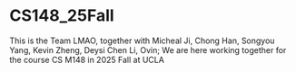 # CS148_25Fall
This is the Team LMAO, together with Micheal Ji, Chong Han, Songyou Yang, Kevin Zheng, Deysi Chen Li, Ovin; We are here working together for the course CS M148 in 2025 Fall at UCLA
